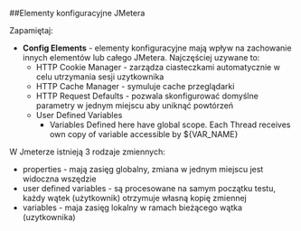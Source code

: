 ##Elementy konfiguracyjne JMetera

Zapamiętaj:

- **Config Elements** - elementy konfiguracyjne mają wpływ na zachowanie innych elementów lub całego JMetera. Najczęściej uzywane to:
    - HTTP Cookie Manager - zarządza ciasteczkami automatycznie w celu utrzymania sesji uzytkownika
    - HTTP Cache Manager - symuluje cache przeglądarki
    - HTTP Request Defaults - pozwala skonfigurować domyślne parametry w jednym miejscu aby uniknąć powtórzeń
    - User Defined Variables
        -  Variables Defined here have global scope. Each Thread receives own copy of variable accessible by ${VAR_NAME}
        
W Jmeterze istnieją 3 rodzaje zmiennych:
- properties - mają zasięg globalny, zmiana w jednym miejscu jest widoczna wszędzie
- user defined variables - są procesowane na samym początku testu, każdy wątek (użytkownik) otrzymuje własną kopię zmiennej 
- variables - maja zasięg lokalny w ramach bieżącego wątka (uzytkownika)